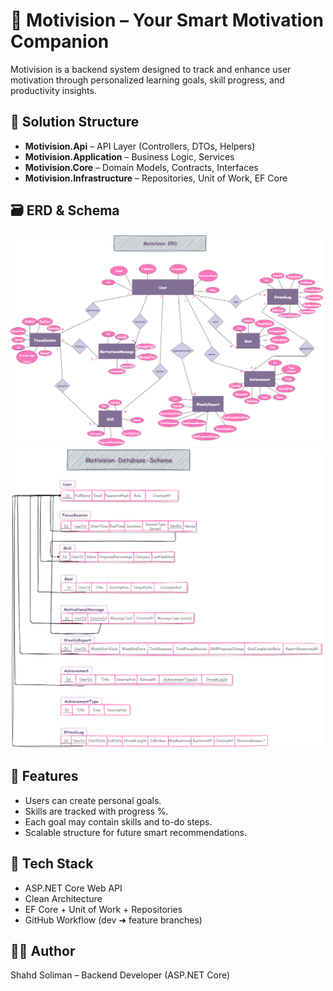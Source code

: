 # 🚀 Motivision – Your Smart Motivation Companion

Motivision is a backend system designed to track and enhance user motivation through personalized learning goals, skill progress, and productivity insights.

## 📂 Solution Structure
- **Motivision.Api** – API Layer (Controllers, DTOs, Helpers)
- **Motivision.Application** – Business Logic, Services
- **Motivision.Core** – Domain Models, Contracts, Interfaces
- **Motivision.Infrastructure** – Repositories, Unit of Work, EF Core

## 🗃️ ERD & Schema
<img src="docs/MotivisionERD.png" width="500"/>
<br/>
<img src="docs/MotivisionSchema.png" width="500"/>

## 📌 Features
- Users can create personal goals.
- Skills are tracked with progress %.
- Each goal may contain skills and to-do steps.
- Scalable structure for future smart recommendations.

## 🧠 Tech Stack
- ASP.NET Core Web API
- Clean Architecture
- EF Core + Unit of Work + Repositories
- GitHub Workflow (dev ➜ feature branches)

## 👩‍💻 Author
Shahd Soliman – Backend Developer (ASP.NET Core)
